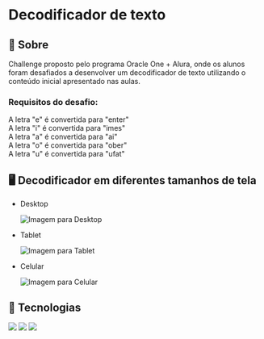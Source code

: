 <h1>Decodificador de texto</h1>

<h2>📃 Sobre</h2>
<p>Challenge proposto pelo programa Oracle One + Alura, onde os alunos foram desafiados a desenvolver um decodificador de texto utilizando o conteúdo inicial apresentado nas aulas.</p>
<h3>Requisitos do desafio:</h3>
<p>
  A letra "e" é convertida para "enter" <br>
  A letra "i" é convertida para "imes" <br>
  A letra "a" é convertida para "ai" <br>
  A letra "o" é convertida para "ober" <br>
  A letra "u" é convertida para "ufat" <br>

<h2>🖥️ Decodificador em diferentes tamanhos de tela</h2>
<ul>
  <li>
      <p>Desktop</p>
      <img src="https://github.com/kaykyrod/decodificador/assets/114265239/9b9dff63-89c7-48c0-b6ff-f5530b1d7a40" alt="Imagem para Desktop">
  </li>
  <li>
    <p>Tablet</p>
    <img src="https://github.com/kaykyrod/decodificador/assets/114265239/3c5e87d9-edde-4680-8796-021f05e44bed" alt="Imagem para Tablet">
  </li>
  <li>
    <p>Celular</p>
    <img src="https://github.com/kaykyrod/decodificador/assets/114265239/fd5cf59e-5ea2-4a45-80fb-cbaff6b34206" alt="Imagem para Celular">
  </li>
</ul>

<h2>🚀 Tecnologias</h2>
<div>
  <img src="https://img.shields.io/badge/HTML5-E34F26?style=for-the-badge&logo=html5&logoColor=white">
  <img src="https://img.shields.io/badge/CSS3-1572B6?style=for-the-badge&logo=css3&logoColor=white">
  <img src="https://img.shields.io/badge/JavaScript-F7DF1E?style=for-the-badge&logo=javascript&logoColor=black">
</div>
